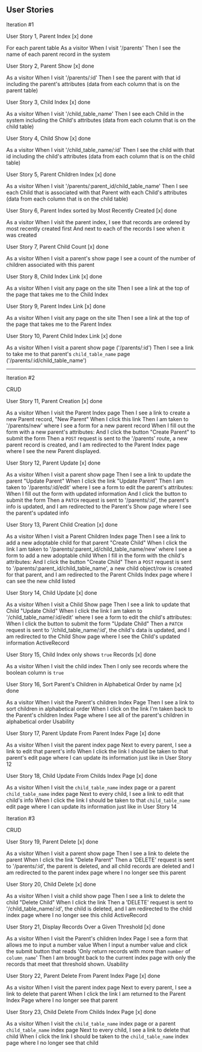 ## User Stories

Iteration #1


User Story 1, Parent Index 
[x] done 

For each parent table
As a visitor
When I visit '/parents'
Then I see the name of each parent record in the system

User Story 2, Parent Show 
[x] done 

As a visitor
When I visit '/parents/:id'
Then I see the parent with that id including the parent's attributes
(data from each column that is on the parent table)

User Story 3, Child Index 
[x] done 

As a visitor
When I visit '/child_table_name'
Then I see each Child in the system including the Child's attributes
(data from each column that is on the child table)

User Story 4, Child Show
[x] done 

As a visitor
When I visit '/child_table_name/:id'
Then I see the child with that id including the child's attributes
(data from each column that is on the child table)

User Story 5, Parent Children Index
[x] done 

As a visitor
When I visit '/parents/:parent_id/child_table_name'
Then I see each Child that is associated with that Parent with each Child's attributes
(data from each column that is on the child table)

User Story 6, Parent Index sorted by Most Recently Created 
[x] done

As a visitor
When I visit the parent index,
I see that records are ordered by most recently created first
And next to each of the records I see when it was created

User Story 7, Parent Child Count
[x] done

As a visitor
When I visit a parent's show page
I see a count of the number of children associated with this parent

User Story 8, Child Index Link
[x] done

As a visitor
When I visit any page on the site
Then I see a link at the top of the page that takes me to the Child Index

User Story 9, Parent Index Link
[x] done

As a visitor
When I visit any page on the site
Then I see a link at the top of the page that takes me to the Parent Index

User Story 10, Parent Child Index Link
[x] done

As a visitor
When I visit a parent show page ('/parents/:id')
Then I see a link to take me to that parent's `child_table_name` page ('/parents/:id/child_table_name')

-------
Iteration #2 

CRUD

User Story 11, Parent Creation [x] done

As a visitor
When I visit the Parent Index page
Then I see a link to create a new Parent record, "New Parent"
When I click this link
Then I am taken to '/parents/new' where I  see a form for a new parent record
When I fill out the form with a new parent's attributes:
And I click the button "Create Parent" to submit the form
Then a `POST` request is sent to the '/parents' route,
a new parent record is created,
and I am redirected to the Parent Index page where I see the new Parent displayed.


User Story 12, Parent Update [x] done

As a visitor
When I visit a parent show page
Then I see a link to update the parent "Update Parent"
When I click the link "Update Parent"
Then I am taken to '/parents/:id/edit' where I  see a form to edit the parent's attributes:
When I fill out the form with updated information
And I click the button to submit the form
Then a `PATCH` request is sent to '/parents/:id',
the parent's info is updated,
and I am redirected to the Parent's Show page where I see the parent's updated info


User Story 13, Parent Child Creation [x] done

As a visitor
When I visit a Parent Children Index page
Then I see a link to add a new adoptable child for that parent "Create Child"
When I click the link
I am taken to '/parents/:parent_id/child_table_name/new' where I see a form to add a new adoptable child
When I fill in the form with the child's attributes:
And I click the button "Create Child"
Then a `POST` request is sent to '/parents/:parent_id/child_table_name',
a new child object/row is created for that parent,
and I am redirected to the Parent Childs Index page where I can see the new child listed


User Story 14, Child Update [x] done

As a visitor
When I visit a Child Show page
Then I see a link to update that Child "Update Child"
When I click the link
I am taken to '/child_table_name/:id/edit' where I see a form to edit the child's attributes:
When I click the button to submit the form "Update Child"
Then a `PATCH` request is sent to '/child_table_name/:id',
the child's data is updated,
and I am redirected to the Child Show page where I see the Child's updated information
ActiveRecord

User Story 15, Child Index only shows `true` Records [x] done

As a visitor
When I visit the child index
Then I only see records where the boolean column is `true`


User Story 16, Sort Parent's Children in Alphabetical Order by name [x] done

As a visitor
When I visit the Parent's children Index Page
Then I see a link to sort children in alphabetical order
When I click on the link
I'm taken back to the Parent's children Index Page where I see all of the parent's children in alphabetical order
Usability


User Story 17, Parent Update From Parent Index Page [x] done

As a visitor
When I visit the parent index page
Next to every parent, I see a link to edit that parent's info
When I click the link
I should be taken to that parent's edit page where I can update its information just like in User Story 12


User Story 18, Child Update From Childs Index Page [x] done

As a visitor
When I visit the `child_table_name` index page or a parent `child_table_name` index page
Next to every child, I see a link to edit that child's info
When I click the link
I should be taken to that `child_table_name` edit page where I can update its information just like in User Story 14

Iteration #3

CRUD

User Story 19, Parent Delete [x] done

As a visitor
When I visit a parent show page
Then I see a link to delete the parent
When I click the link "Delete Parent"
Then a 'DELETE' request is sent to '/parents/:id',
the parent is deleted, and all child records are deleted
and I am redirected to the parent index page where I no longer see this parent

User Story 20, Child Delete [x] done

As a visitor
When I visit a child show page
Then I see a link to delete the child "Delete Child"
When I click the link
Then a 'DELETE' request is sent to '/child_table_name/:id',
the child is deleted,
and I am redirected to the child index page where I no longer see this child
ActiveRecord

User Story 21, Display Records Over a Given Threshold [x] done

As a visitor
When I visit the Parent's children Index Page
I see a form that allows me to input a number value
When I input a number value and click the submit button that reads 'Only return records with more than `number` of `column_name`'
Then I am brought back to the current index page with only the records that meet that threshold shown.
Usability

User Story 22, Parent Delete From Parent Index Page [x] done

As a visitor
When I visit the parent index page
Next to every parent, I see a link to delete that parent
When I click the link
I am returned to the Parent Index Page where I no longer see that parent

User Story 23, Child Delete From Childs Index Page [x] done

As a visitor
When I visit the `child_table_name` index page or a parent `child_table_name` index page
Next to every child, I see a link to delete that child
When I click the link
I should be taken to the `child_table_name` index page where I no longer see that child